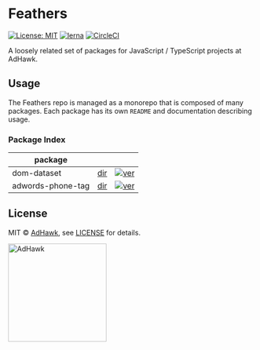 # Feathers

[![License: MIT](https://img.shields.io/badge/License-MIT-green.svg)](LICENSE)
[![lerna](https://img.shields.io/badge/maintained%20with-lerna-cc00ff.svg)](https://lernajs.io/)
[![CircleCI](https://circleci.com/gh/adHawk/feathers.svg?style=svg)](https://circleci.com/gh/adHawk/feathers)

A loosely related set of packages for JavaScript / TypeScript projects at AdHawk.

## Usage

The Feathers repo is managed as a monorepo that is composed of many packages.
Each package has its own `README` and documentation describing usage.

### Package Index

| package           |                                   |                                                                                                                              |
| ----------------- | --------------------------------- | ---------------------------------------------------------------------------------------------------------------------------- |
| dom-dataset       | [dir](packages/dom-dataset)       | [![ver](https://badge.fury.io/js/%40adhawk%2Fdom-dataset.svg)](https://badge.fury.io/js/%40adhawk%2Fdom-dataset)             |
| adwords-phone-tag | [dir](packages/adwords-phone-tag) | [![ver](https://badge.fury.io/js/%40adhawk%2Fadwords-phone-tag.svg)](https://badge.fury.io/js/%40adhawk%2Fadwords-phone-tag) |

## License

MIT &copy; [AdHawk](https://tryadhawk.com/), see [LICENSE](LICENSE) for details.

<a href="https://tryadhawk.com/"><img src="https://tryadhawk.com/img/brand-f8b9138b47.svg" alt="AdHawk" width="200" /></a>
